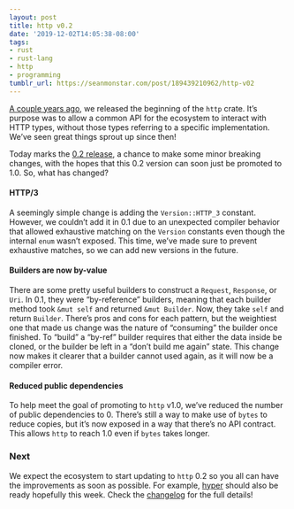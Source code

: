 ```yaml
---
layout: post
title: http v0.2
date: '2019-12-02T14:05:38-08:00'
tags:
- rust
- rust-lang
- http
- programming
tumblr_url: https://seanmonstar.com/post/189439210962/http-v02
---
```

[A couple years ago](https://users.rust-lang.org/t/announcing-the-http-crate/12123), we released the beginning of the `http` crate. It’s purpose was to allow a common API for the ecosystem to interact with HTTP types, without those types referring to a specific implementation. We’ve seen great things sprout up since then!

Today marks the [0.2 release](https://github.com/hyperium/http/releases/tag/v0.2.0), a chance to make some minor breaking changes, with the hopes that this 0.2 version can soon just be promoted to 1.0. So, what has changed?

#### HTTP/3

A seemingly simple change is adding the `Version::HTTP_3` constant. However, we couldn’t add it in 0.1 due to an unexpected compiler behavior that allowed exhaustive matching on the `Version` constants even though the internal `enum` wasn’t exposed. This time, we’ve made sure to prevent exhaustive matches, so we can add new versions in the future.

#### Builders are now by-value

There are some pretty useful builders to construct a `Request`, `Response`, or `Uri`. In 0.1, they were “by-reference” builders, meaning that each builder method took `&mut self` and returned `&mut Builder`. Now, they take `self` and return `Builder`. There’s pros and cons for each pattern, but the weightiest one that made us change was the nature of “consuming” the builder once finished. To “build” a “by-ref” builder requires that either the data inside be cloned, or the builder be left in a “don’t build me again” state. This change now makes it clearer that a builder cannot used again, as it will now be a compiler error.

#### Reduced public dependencies

To help meet the goal of promoting to `http` v1.0, we’ve reduced the number of public dependencies to 0. There’s still a way to make use of `bytes` to reduce copies, but it’s now exposed in a way that there’s no API contract. This allows `http` to reach 1.0 even if `bytes` takes longer.

### Next

We expect the ecosystem to start updating to `http` 0.2 so you all can have the improvements as soon as possible. For example, [hyper](https://hyper.rs) should also be ready hopefully this week. Check the [changelog](https://github.com/hyperium/http/releases/tag/v0.2.0) for the full details!


